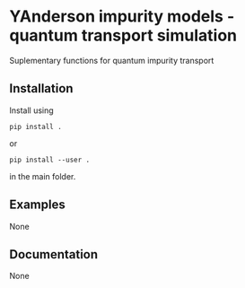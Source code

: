 # YAnderson impurity models - quantum transport simulation

Suplementary functions for quantum impurity transport

Installation
-----------
Install using
   ```
   pip install .
   ```
or
   ```
   pip install --user .
   ```
in the main folder.

Examples
--------
None


Documentation
-------------
None